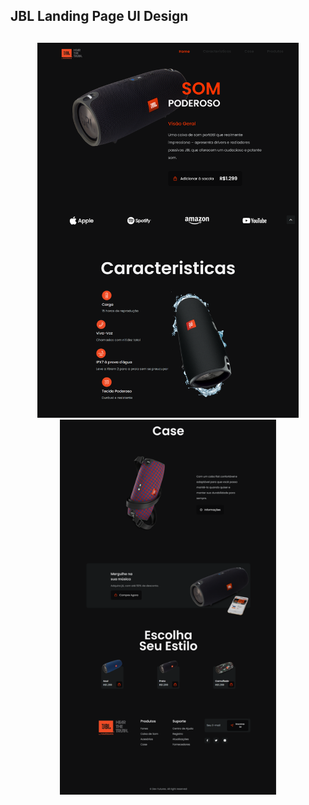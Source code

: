 ## JBL Landing Page UI Design

##
<a href=""></a>
<div align="center">
  <img height="600em" src="./projetopng/printsup.png"/>
  <img height="600em" src="./projetopng/printbase.png">
</div>
